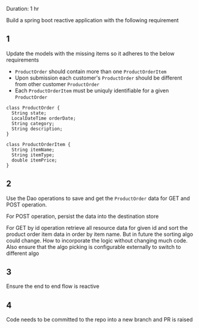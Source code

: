 
Duration: 1 hr 

Build a spring boot reactive application with the following requirement

## 1

Update the models with the missing items so it adheres to the below requirements

* `ProductOrder` should contain more than one `ProductOrderItem`
* Upon submission each customer's `ProductOrder` should be different from other customer `ProductOrder`
* Each `ProductOrderItem` must be uniquly identifiable for a given `ProductOrder`


```
class ProductOrder {
  String state;
  LocalDateTime orderDate;  
  String category;
  String description;      
}

class ProductOrderItem {
  String itemName;
  String itemType;
  double itemPrice;
}
````


## 2 

Use the Dao operations to save and get the `ProductOrder` data for GET and POST operation.

For POST operation, persist the data into the destination store

For GET by id operation retrieve all resource data for given id and sort the product order item 
data in order by item name. But in future the sorting algo could change.
How to incorporate the logic without changing much code. Also ensure that the algo picking is configurable externally to switch to different algo


## 3 

Ensure the end to end flow is reactive


## 4

Code needs to be committed to the repo into a new branch and PR is raised

 


